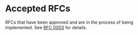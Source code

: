 # Accepted RFCs

RFCs that have been approved and are in the process of being implemented. See
[RFC
0003](https://github.com/multinet-app/multinet-rfcs/tree/master/final/0003-rfc-process)
for details.
